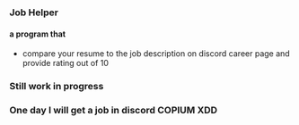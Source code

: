 ### Job Helper

#### a program that 
   - compare your resume to the job description on discord career page and provide rating out of 10

### Still work in progress

### One day I will get a job in discord COPIUM XDD